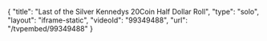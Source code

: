 {
    "title": "Last of the Silver Kennedys 20Coin Half Dollar Roll",
    "type": "solo",
    "layout": "iframe-static",
    "videoId": "99349488",
    "url": "\/tvpembed\/99349488"
}